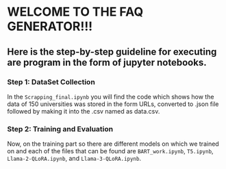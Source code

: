 # WELCOME TO THE FAQ GENERATOR!!!

## Here is the step-by-step guideline for executing are program in the form of jupyter notebooks.

### Step 1: DataSet Collection

In the `Scrapping_final.ipynb` you will find the code which shows how the data of 150 universities was stored in the form URLs, converted to .json file followed by making it into the .csv named as data.csv.

### Step 2: Training and Evaluation

Now, on the training part so there are different models on which we trained on and each of the files that can be found are `BART_work.ipynb`, `T5.ipynb`, `Llama-2-QLoRA.ipynb`, and `Llama-3-QLoRA.ipynb`.

